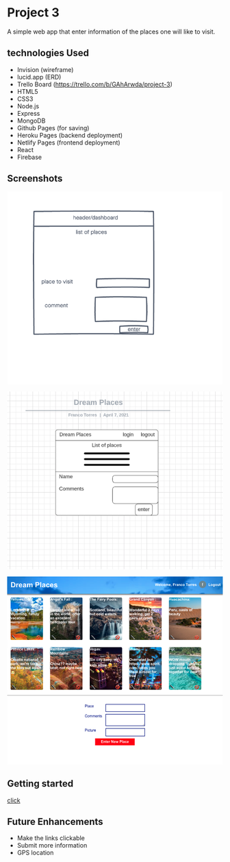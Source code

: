 # Project 3

A simple web app that enter information of the places one will like to visit.

## technologies Used
- Invision (wireframe)
- lucid.app (ERD)
- Trello Board (https://trello.com/b/GAhArwda/project-3)
- HTML5
- CSS3
- Node.js
- Express
- MongoDB 
- Github Pages (for saving)
- Heroku Pages (backend deployment)
- Netlify Pages (frontend deployment)
- React
- Firebase


## Screenshots

![wireframe](./public/imgs/wireframe.png)

![ERD](./public/imgs/erd.png)

![final Result](./public/imgs/final-touch.png)

## Getting started
[click](https://react-dream-places.netlify.app/) 

## Future Enhancements
- Make the links clickable
- Submit more information 
- GPS location



